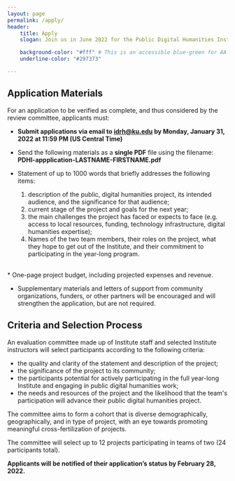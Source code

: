 ```yaml
---
layout: page
permalink: /apply/
header: 
    title: Apply
    slogan: Join us in June 2022 for the Public Digital Humanities Institute!<br />Applications are due Monday, January 31, 2022.<br />Applicants will be notified of their application’s status by February 28, 2022.

    background-color: "#fff" # This is an accessible blue-green for AA compliance. Original theme blue-green is #297373 (contrast ratio: 3.79 with black text)
    underline-color: "#297373"

---
```


## Application Materials

For an application to be verified as complete, and thus considered by the review committee, applicants must:

* **Submit applications via email to <idrh@ku.edu> by Monday, January 31, 2022 at 11:59 PM (US Central Time)**

* Send the following materials as a **single PDF** file using the filename:<br/> **PDHI-appplication-LASTNAME-FIRSTNAME.pdf**

* Statement of up to 1000 words that briefly addresses the following items:
  1. description of the public, digital humanities project, its intended audience, and the significance for that audience;
  1. current stage of the project and goals for the next year;
  1. the main challenges the project has faced or expects to face (e.g. access to local resources, funding, technology infrastructure, digital humanities expertise);
  1. Names of the two team members, their roles on the project, what they hope to get out of the Institute, and their commitment to participating in the year-long program.  
<br />
* One-page project budget, including projected expenses and revenue.

* Supplementary materials and letters of support from community organizations, funders, or other partners will be encouraged and will strengthen the application, but are not required.

## Criteria and Selection Process

An evaluation committee made up of Institute staff and selected Institute instructors will select participants according to the following criteria:

* the quality and clarity of the statement and description of the project;
* the significance of the project to its community;
* the participants potential for actively participating in the full year-long Institute and engaging in public digital humanities work;
* the needs and resources of the project and the likelihood that the team's participation will advance their public digital humanities project.

The committee aims to form a cohort that is diverse demographically, geographically, and in type of project, with an eye towards promoting meaningful cross-fertilization of projects.

The committee will select up to 12 projects participating in teams of two (24 participants total).

**Applicants will be notified of their application’s status by February 28, 2022.**
